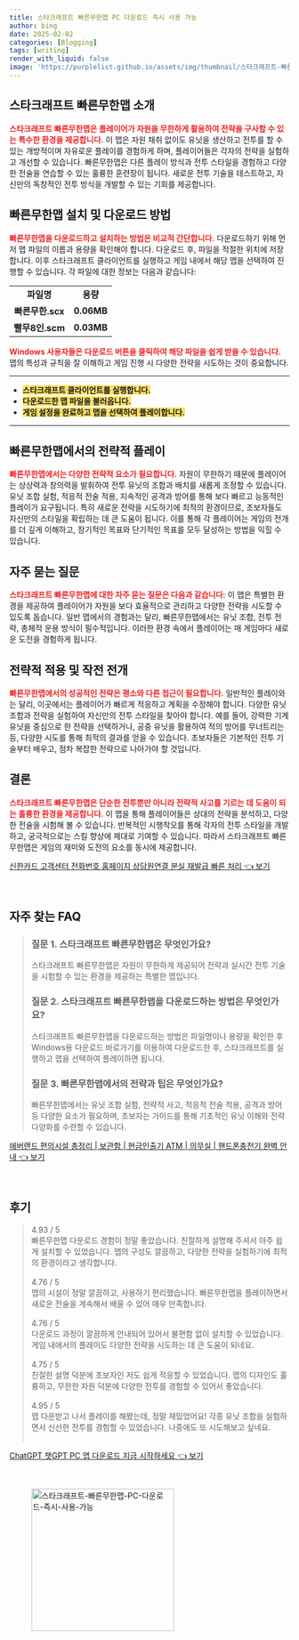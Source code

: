```yaml
---
title: 스타크래프트 빠른무한맵 PC 다운로드 즉시 사용 가능
author: bing
date: 2025-02-02
categories: [Blogging]
tags: [writing]
render_with_liquid: false
image: 'https://purplelist.github.io/assets/img/thumbnail/스타크래프트-빠른무한맵-PC-다운로드-즉시-사용-가능.webp'
---
```



<h2 id='스타크래프트_빠른무한맵_소개'>스타크래프트 빠른무한맵 소개</h2>

<p><b><span style="color: #ee2323;">스타크래프트 빠른무한맵은 플레이어가 자원을 무한하게 활용하여 전략을 구사할 수 있는 특수한 환경을 제공합니다.</span></b> 이 맵은 자원 채취 없이도 유닛을 생산하고 전투를 할 수 있는 개방적이며 자유로운 플레이를 경험하게 하며, 플레이어들은 각자의 전략을 실험하고 개선할 수 있습니다. 빠른무한맵은 다른 플레이 방식과 전투 스타일을 경험하고 다양한 전술을 연습할 수 있는 훌륭한 훈련장이 됩니다. 새로운 전투 기술을 테스트하고, 자신만의 독창적인 전투 방식을 개발할 수 있는 기회를 제공합니다.</p>

<h2 id='빠른무한맵_설치_및_다운로드'>빠른무한맵 설치 및 다운로드 방법</h2>

<p><b><span style="color: #ee2323;">빠른무한맵을 다운로드하고 설치하는 방법은 비교적 간단합니다.</span></b> 다운로드하기 위해 먼저 맵 파일의 이름과 용량을 확인해야 합니다. 다운로드 후, 파일을 적절한 위치에 저장합니다. 이후 스타크래프트 클라이언트를 실행하고 게임 내에서 해당 맵을 선택하여 진행할 수 있습니다. 각 파일에 대한 정보는 다음과 같습니다:</p>

<table>
    <tr>
        <td style="text-align: center; height: 17px;"><b>파일명</b></td>
        <td style="text-align: center; height: 17px;"><b>용량</b></td>
    </tr>
    <tr>
        <td style="text-align: center; height: 17px;"><b>빠른무한.scx</b></td>
        <td style="text-align: center; height: 17px;"><b>0.06MB</b></td>
    </tr>
    <tr>
        <td style="text-align: center; height: 17px;"><b>빨무8인.scm</b></td>
        <td style="text-align: center; height: 17px;"><b>0.03MB</b></td>
    </tr>
</table>

<p><b><span style="color: #ee2323;">Windows 사용자들은 다운로드 버튼을 클릭하여 해당 파일을 쉽게 받을 수 있습니다.</span></b> 맵의 특성과 규칙을 잘 이해하고 게임 진행 시 다양한 전략을 시도하는 것이 중요합니다.</p>

<hr />

<ul>
    <li><b><span style="background-color: #ffe066;">스타크래프트 클라이언트를 실행합니다.</span></b></li>
    <li><b><span style="background-color: #ffe066;">다운로드한 맵 파일을 불러옵니다.</span></b></li>
    <li><b><span style="background-color: #ffe066;">게임 설정을 완료하고 맵을 선택하여 플레이합니다.</span></b></li>
</ul>

<hr />

<h2 id='빠른무한맵에서의_전략'>빠른무한맵에서의 전략적 플레이</h2>

<p><b><span style="color: #ee2323;">빠른무한맵에서는 다양한 전략적 요소가 필요합니다.</span></b> 자원이 무한하기 때문에 플레이어는 상상력과 창의력을 발휘하여 전투 유닛의 조합과 배치를 새롭게 조정할 수 있습니다. 유닛 조합 실험, 적응적 전술 적용, 지속적인 공격과 방어를 통해 보다 빠르고 능동적인 플레이가 요구됩니다. 특히 새로운 전략을 시도하기에 최적의 환경이므로, 초보자들도 자신만의 스타일을 확립하는 데 큰 도움이 됩니다. 이를 통해 각 플레이어는 게임의 전개를 더 깊게 이해하고, 장기적인 목표와 단기적인 목표를 모두 달성하는 방법을 익힐 수 있습니다.</p>

<h2 id='자주_묻는_질문'>자주 묻는 질문</h2>

<p><b><span style="color: #ee2323;">스타크래프트 빠른무한맵에 대한 자주 묻는 질문은 다음과 같습니다:</span></b> 이 맵은 특별한 환경을 제공하여 플레이어가 자원을 보다 효율적으로 관리하고 다양한 전략을 시도할 수 있도록 돕습니다. 일반 맵에서의 경험과는 달리, 빠른무한맵에서는 유닛 조합, 전투 전략, 총체적 운용 방식이 필수적입니다. 이러한 환경 속에서 플레이어는 매 게임마다 새로운 도전을 경험하게 됩니다.</p>

<h2 id='전략적_적용_및_작전'>전략적 적용 및 작전 전개</h2>

<p><b><span style="color: #ee2323;">빠른무한맵에서의 성공적인 전략은 평소와 다른 접근이 필요합니다.</span></b> 일반적인 플레이와는 달리, 이곳에서는 플레이어가 빠르게 적응하고 계획을 수정해야 합니다. 다양한 유닛 조합과 전략을 실험하여 자신만의 전투 스타일을 찾아야 합니다. 예를 들어, 강력한 기계 유닛을 중심으로 한 전략을 선택하거나, 공중 유닛을 활용하여 적의 방어를 무너트리는 등, 다양한 시도를 통해 최적의 결과를 얻을 수 있습니다. 초보자들은 기본적인 전투 기술부터 배우고, 점차 복잡한 전략으로 나아가야 할 것입니다.</p>

<h2 id='결론'>결론</h2>

<p><b><span style="color: #ee2323;">스타크래프트 빠른무한맵은 단순한 전투뿐만 아니라 전략적 사고를 기르는 데 도움이 되는 훌륭한 환경을 제공합니다.</span></b> 이 맵을 통해 플레이어들은 상대의 전략을 분석하고, 다양한 전술을 시험해 볼 수 있습니다. 반복적인 시행착오를 통해 각자의 전투 스타일을 개발하고, 궁극적으로는 스킬 향상에 제대로 기여할 수 있습니다. 따라서 스타크래프트 빠른무한맵은 게임의 재미와 도전의 요소를 동시에 제공합니다.</p>


<p><a class="click-button" title="신한카드 고객센터 전화번호 홈페이지 상담원연결 분실 재발급 빠른 처리" href="https://purplelist.github.io/posts/%EC%8B%A0%ED%95%9C%EC%B9%B4%EB%93%9C-%EA%B3%A0%EA%B0%9D%EC%84%BC%ED%84%B0-%EC%A0%84%ED%99%94%EB%B2%88%ED%98%B8-%ED%99%88%ED%8E%98%EC%9D%B4%EC%A7%80-%EC%83%81%EB%8B%B4%EC%9B%90%EC%97%B0%EA%B2%B0-%EB%B6%84%EC%8B%A4-%EC%9E%AC%EB%B0%9C%EA%B8%89-%EB%B9%A0%EB%A5%B8-%EC%B2%98%EB%A6%AC/" rel="dofollow">신한카드 고객센터 전화번호 홈페이지 상담원연결 분실 재발급 빠른 처리 👈 보기</a></p><br>
<h2 id='자주_찾는_FAQ'>자주 찾는 FAQ</h2>
<div itemscope="" itemtype="https://schema.org/FAQPage">
<blockquote>
<div itemscope="" itemprop="mainEntity" itemtype="https://schema.org/Question">
<h3 itemprop="name">질문 1. 스타크래프트 빠른무한맵은 무엇인가요?</h3>
<div itemscope="" itemprop="acceptedAnswer" itemtype="https://schema.org/Answer">
<span itemprop="text">
<p>스타크래프트 빠른무한맵은 자원이 무한하게 제공되어 전략과 실시간 전투 기술을 시험할 수 있는 환경을 제공하는 특별한 맵입니다.</p>
</span>
</div>
</div>
<div itemscope="" itemprop="mainEntity" itemtype="https://schema.org/Question">
<h3 itemprop="name">질문 2. 스타크래프트 빠른무한맵을 다운로드하는 방법은 무엇인가요?</h3>
<div itemscope="" itemprop="acceptedAnswer" itemtype="https://schema.org/Answer">
<span itemprop="text">
<p>스타크래프트 빠른무한맵을 다운로드하는 방법은 파일명이나 용량을 확인한 후 Windows용 다운로드 바로가기를 이용하여 다운로드한 후, 스타크래프트를 실행하고 맵을 선택하여 플레이하면 됩니다.</p>
</span>
</div>
</div>
<div itemscope="" itemprop="mainEntity" itemtype="https://schema.org/Question">
<h3 itemprop="name">질문 3. 빠른무한맵에서의 전략과 팁은 무엇인가요?</h3>
<div itemscope="" itemprop="acceptedAnswer" itemtype="https://schema.org/Answer">
<span itemprop="text">
<p>빠른무한맵에서는 유닛 조합 실험, 전략적 사고, 적응적 전술 적용, 공격과 방어 등 다양한 요소가 필요하며, 초보자는 가이드를 통해 기초적인 유닛 이해와 전략 다양화를 수련할 수 있습니다.</p>
</span>
</div>
</div>
</blockquote>
</div>
<p><a class="click-button" title="에버랜드 편의시설 총정리 | 보관함 | 현금인출기 ATM | 의무실 | 핸드폰충전기 완벽 안내" href="https://purplelist.github.io/posts/%EC%97%90%EB%B2%84%EB%9E%9C%EB%93%9C-%ED%8E%B8%EC%9D%98%EC%8B%9C%EC%84%A4-%EC%B4%9D%EC%A0%95%EB%A6%AC-%EB%B3%B4%EA%B4%80%ED%95%A8-%ED%98%84%EA%B8%88%EC%9D%B8%EC%B6%9C%EA%B8%B0-ATM-%EC%9D%98%EB%AC%B4%EC%8B%A4-%ED%95%B8%EB%93%9C%ED%8F%B0%EC%B6%A9%EC%A0%84%EA%B8%B0-%EC%99%84%EB%B2%BD-%EC%95%88%EB%82%B4/" rel="dofollow">에버랜드 편의시설 총정리 | 보관함 | 현금인출기 ATM | 의무실 | 핸드폰충전기 완벽 안내 👈 보기</a></p><br>
<h2 id='후기'>후기</h2>
<div itemscope itemtype="https://schema.org/Product">
  <blockquote>
  <div itemprop="review" itemscope itemtype="https://schema.org/Review">
      <div itemprop="reviewRating" itemscope itemtype="https://schema.org/Rating"> <span itemprop="ratingValue">4.93</span> / <span itemprop="bestRating">5</span> </div>
      <span itemprop="reviewBody">빠른무한맵 다운로드 경험이 정말 좋았습니다. 친절하게 설명해 주셔서 아주 쉽게 설치할 수 있었습니다. 맵의 구성도 깔끔하고, 다양한 전략을 실험하기에 최적의 환경이라고 생각합니다.</span>
  </div>
  <br>
  <div itemprop="review" itemscope itemtype="https://schema.org/Review">
      <div itemprop="reviewRating" itemscope itemtype="https://schema.org/Rating"> <span itemprop="ratingValue">4.76</span> / <span itemprop="bestRating">5</span> </div>
      <span itemprop="reviewBody">맵의 시설이 정말 깔끔하고, 사용하기 편리했습니다. 빠른무한맵을 플레이하면서 새로운 전술을 계속해서 배울 수 있어 매우 만족합니다.</span>
  </div>
  <br>
  <div itemprop="review" itemscope itemtype="https://schema.org/Review">
      <div itemprop="reviewRating" itemscope itemtype="https://schema.org/Rating"> <span itemprop="ratingValue">4.76</span> / <span itemprop="bestRating">5</span> </div>
      <span itemprop="reviewBody">다운로드 과정이 깔끔하게 안내되어 있어서 불편함 없이 설치할 수 있었습니다. 게임 내에서의 플레이도 다양한 전략을 시도하는 데 큰 도움이 되네요.</span>
  </div>
  <br>
  <div itemprop="review" itemscope itemtype="https://schema.org/Review">
      <div itemprop="reviewRating" itemscope itemtype="https://schema.org/Rating"> <span itemprop="ratingValue">4.75</span> / <span itemprop="bestRating">5</span> </div>
      <span itemprop="reviewBody">친절한 설명 덕분에 초보자인 저도 쉽게 적응할 수 있었습니다. 맵의 디자인도 훌륭하고, 무한한 자원 덕분에 다양한 전투를 경험할 수 있어서 좋았습니다.</span>
  </div>
  <br>
  <div itemprop="review" itemscope itemtype="https://schema.org/Review">
      <div itemprop="reviewRating" itemscope itemtype="https://schema.org/Rating"> <span itemprop="ratingValue">4.95</span> / <span itemprop="bestRating">5</span> </div>
      <span itemprop="reviewBody">맵 다운받고 나서 플레이를 해봤는데, 정말 재밌었어요! 각종 유닛 조합을 실험하면서 신선한 전투를 경험할 수 있었습니다. 나중에도 또 시도해보고 싶네요.</span>
  </div>
  <br>
  </blockquote>
</div>
<p><a class="click-button" title="ChatGPT 챗GPT PC 앱 다운로드 지금 시작하세요" href="https://purplelist.github.io/posts/ChatGPT-%EC%B1%97GPT-PC-%EC%95%B1-%EB%8B%A4%EC%9A%B4%EB%A1%9C%EB%93%9C-%EC%A7%80%EA%B8%88-%EC%8B%9C%EC%9E%91%ED%95%98%EC%84%B8%EC%9A%94/" rel="dofollow">ChatGPT 챗GPT PC 앱 다운로드 지금 시작하세요 👈 보기</a></p><br>
<figure class="image"><img src="https://purplelist.github.io/assets/img/thumbnail/스타크래프트-빠른무한맵-PC-다운로드-즉시-사용-가능.webp" alt="스타크래프트-빠른무한맵-PC-다운로드-즉시-사용-가능" width="256" height="256"></figure>